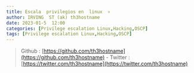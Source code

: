 ```yaml
---
title: Escala  privilegios en  linux  💀
author: IRVING  ST (ak) th3hostname
date: 2023-01-5  12:00
categories: [Privilege escalation Linux,Hacking,OSCP]
tags: [Privilege escalation Linux,Hacking,OSCP]
---
```


> Github :  [https://github.com/th3hostname](https://github.com/th3hostname) - Twitter  :  [https://twitter.com/th3hostname](https://twitter.com/th3hostname)